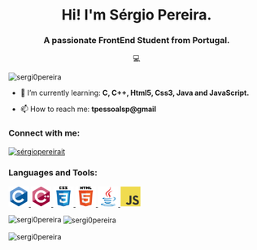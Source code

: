 <h1 align="center">Hi! I'm Sérgio Pereira.</h1>
<h3 align="center">A passionate FrontEnd Student from Portugal.</h3>

<p align="center" fontsize="200px"> 	&#128187; </p>

<p align="left"> <img src="https://komarev.com/ghpvc/?username=sergi0pereira&label=Profile%20views&color=0e75b6&style=flat" alt="sergi0pereira" /> </p>

- 🌱 I’m currently learning: **C, C++, Html5, Css3, Java and JavaScript.**

- 📫 How to reach me: **tpessoalsp@gmail**

<h3 align="left">Connect with me:</h3>
<p align="left">
<a href="https://linkedin.com/in/sérgiopereirait" target="blank"><img align="center" src="https://raw.githubusercontent.com/rahuldkjain/github-profile-readme-generator/master/src/images/icons/Social/linked-in-alt.svg" alt="sérgiopereirait" height="30" width="40" /></a>
</p>

<h3 align="left">Languages and Tools:</h3>
<p align="left"> <a href="https://www.cprogramming.com/" target="_blank" rel="noreferrer"> <img src="https://raw.githubusercontent.com/devicons/devicon/master/icons/c/c-original.svg" alt="c" width="40" height="40"/> </a> <a href="https://www.w3schools.com/cpp/" target="_blank" rel="noreferrer"> <img src="https://raw.githubusercontent.com/devicons/devicon/master/icons/cplusplus/cplusplus-original.svg" alt="cplusplus" width="40" height="40"/> </a> <a href="https://www.w3schools.com/css/" target="_blank" rel="noreferrer"> <img src="https://raw.githubusercontent.com/devicons/devicon/master/icons/css3/css3-original-wordmark.svg" alt="css3" width="40" height="40"/> </a> <a href="https://www.w3.org/html/" target="_blank" rel="noreferrer"> <img src="https://raw.githubusercontent.com/devicons/devicon/master/icons/html5/html5-original-wordmark.svg" alt="html5" width="40" height="40"/> </a> <a href="https://www.java.com" target="_blank" rel="noreferrer"> <img src="https://raw.githubusercontent.com/devicons/devicon/master/icons/java/java-original.svg" alt="java" width="40" height="40"/> </a> <a href="https://developer.mozilla.org/en-US/docs/Web/JavaScript" target="_blank" rel="noreferrer"> <img src="https://raw.githubusercontent.com/devicons/devicon/master/icons/javascript/javascript-original.svg" alt="javascript" width="40" height="40"/> </a> </p>

<p><img align="left" src="https://github-readme-stats.vercel.app/api/top-langs?username=sergi0pereira&show_icons=true&locale=en&layout=compact" alt="sergi0pereira" /></p>

<p>&nbsp;<img align="center" src="https://github-readme-stats.vercel.app/api?username=sergi0pereira&show_icons=true&locale=en" alt="sergi0pereira" /></p>

<p><img align="center" src="https://github-readme-streak-stats.herokuapp.com/?user=sergi0pereira&" alt="sergi0pereira" /></p>
